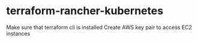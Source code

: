 # terraform-rancher-kubernetes

Make sure that terraform cli is installed
Create AWS key pair to access EC2 instances
